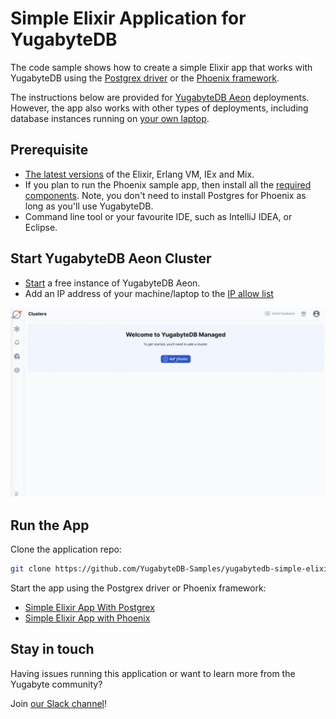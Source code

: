 # Simple Elixir Application for YugabyteDB

The code sample shows how to create a simple Elixir app that works with YugabyteDB using the [Postgrex driver](https://docs.yugabyte.com/latest/integrations/jdbc-driver/) or the [Phoenix framework](https://www.phoenixframework.org).

The instructions below are provided for [YugabyteDB Aeon](https://cloud.yugabyte.com/) deployments. However, the app also works with other types of deployments, including database instances running on [your own laptop](https://docs.yugabyte.com/preview/quick-start/docker/).

## Prerequisite

* [The latest versions](https://elixir-lang.org/docs.html) of the Elixir, Erlang VM, IEx and Mix.
* If you plan to run the Phoenix sample app, then install all the [required components](https://hexdocs.pm/phoenix/installation.html). Note, you don't need to install Postgres for Phoenix as long as you'll use YugabyteDB.
* Command line tool or your favourite IDE, such as IntelliJ IDEA, or Eclipse.

## Start YugabyteDB Aeon Cluster

* [Start](https://docs.yugabyte.com/latest/yugabyte-cloud/cloud-quickstart/qs-add/) a free instance of YugabyteDB Aeon.
* Add an IP address of your machine/laptop to the [IP allow list](https://docs.yugabyte.com/latest/yugabyte-cloud/cloud-secure-clusters/add-connections/#manage-ip-allow-lists)

![image](cloud-add-free-cluster.gif)

## Run the App

Clone the application repo:

```bash
git clone https://github.com/YugabyteDB-Samples/yugabytedb-simple-elixir-app.git && cd yugabytedb-simple-elixir-app
```

Start the app using the Postgrex driver or Phoenix framework:

* [Simple Elixir App With Postgrex](postgrex/simple_app/README.md)
* [Simple Elixir App with Phoenix](phoenix/simple_app/README.md)

## Stay in touch

Having issues running this application or want to learn more from the Yugabyte community?

Join [our Slack channel](https://communityinviter.com/apps/yugabyte-db/register)!
